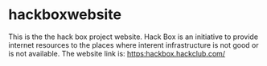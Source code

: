 # hackboxwebsite
This is the the hack box project website. Hack Box is an initiative to provide internet resources to the places where interent infrastructure is not good or is not available.
The website link is: [https:hackbox.hackclub.com/](https:hackbox.hackclub.com/)
